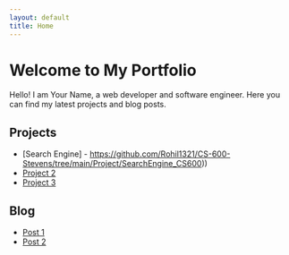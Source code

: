 ```yaml
---
layout: default
title: Home
---
```


# Welcome to My Portfolio

Hello! I am Your Name, a web developer and software engineer. Here you can find my latest projects and blog posts.

## Projects
- [Search Engine] - https://github.com/Rohil1321/CS-600-Stevens/tree/main/Project/SearchEngine_CS600))
- [Project 2](link-to-project2)
- [Project 3](link-to-project3)

## Blog
- [Post 1](link-to-post1)
- [Post 2](link-to-post2)
